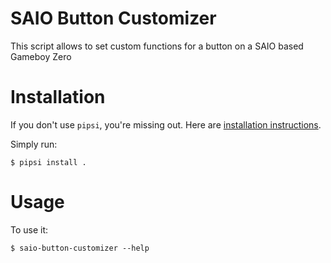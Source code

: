 # SAIO Button Customizer

This script allows to set custom functions for a button on a SAIO based Gameboy Zero


# Installation

If you don't use `pipsi`, you're missing out.
Here are [installation instructions](https://github.com/mitsuhiko/pipsi#readme).

Simply run:

    $ pipsi install .


# Usage

To use it:

    $ saio-button-customizer --help

